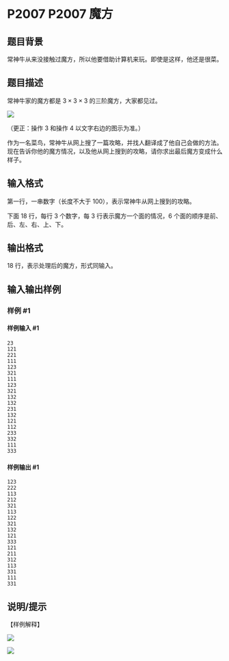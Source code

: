 # P2007 P2007 魔方

## 题目背景

常神牛从来没接触过魔方，所以他要借助计算机来玩。即使是这样，他还是很菜。

## 题目描述

常神牛家的魔方都是 $3\times3\times3$ 的三阶魔方，大家都见过。

![](https://cdn.luogu.com.cn/upload/pic/1002.png)

（更正：操作 $3$ 和操作 $4$ 以文字右边的图示为准。）

作为一名菜鸟，常神牛从网上搜了一篇攻略，并找人翻译成了他自己会做的方法。现在告诉你他的魔方情况，以及他从网上搜到的攻略，请你求出最后魔方变成什么样子。

## 输入格式

第一行，一串数字（长度不大于 $100$），表示常神牛从网上搜到的攻略。

下面 $18$ 行，每行 $3$ 个数字，每 $3$ 行表示魔方一个面的情况，$6$ 个面的顺序是前、后、左、右、上、下。

## 输出格式

$18$ 行，表示处理后的魔方，形式同输入。

## 输入输出样例

### 样例 #1

#### 样例输入 #1

```
23
121
221
111
123
321
111
123
321
132
132
231
132
121
112
233
332
111
333
```

#### 样例输出 #1

```
123
222
113
212
321
113
122
321
132
121
333
121
211
312
113
331
111
331
```

## 说明/提示

【样例解释】

![](https://cdn.luogu.com.cn/upload/pic/1047.png) 

![](https://cdn.luogu.com.cn/upload/pic/1048.png)
